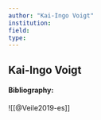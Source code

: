 ```yaml
---
author: "Kai-Ingo Voigt"
institution:
field:
type:
---
```


## Kai-Ingo Voigt
#### Bibliography:

![[@Veile2019-es]]